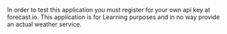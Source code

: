 In order to test this application you must register for your own api key at forecast.io. This application is for Learning purposes and
in no way provide an actual weather service.

